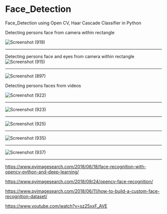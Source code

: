 # Face_Detection
Face_Detection using Open CV, Haar Cascade Classifier in Python  


Detecting persons face from camera within rectangle

![Screenshot (919)](https://user-images.githubusercontent.com/53929423/127288609-02fefdad-8758-4850-a653-92b6b2184202.png)

*******************************************************************************************

Detecting persons face and eyes from camera within rectangle 
![Screenshot (915)](https://user-images.githubusercontent.com/53929423/127288566-13365819-7282-45f5-b057-8f6cfb24f8d0.png)

*******************************************************************************************

![Screenshot (897)](https://user-images.githubusercontent.com/53929423/127288511-8d631bbf-1e60-443a-8fb4-9e63b7d1cfa9.png)


Detecting persons faces from videos 

![Screenshot (922)](https://user-images.githubusercontent.com/53929423/127288896-f96f91f0-dbb2-4a6d-ba26-a270ab5d0b01.png)

*******************************************************************************************

![Screenshot (923)](https://user-images.githubusercontent.com/53929423/127288974-8925d64b-0b4a-459f-a834-4c2592123379.png)

*******************************************************************************************

![Screenshot (925)](https://user-images.githubusercontent.com/53929423/127289029-bc9cd288-4572-4ed6-b994-0fcda23e1183.png)

*******************************************************************************************

![Screenshot (935)](https://user-images.githubusercontent.com/53929423/127289218-26c09eff-4f8e-4144-88c0-4836e9a7b799.png)

*******************************************************************************************

![Screenshot (937)](https://user-images.githubusercontent.com/53929423/127289300-b175f75d-65ec-4bda-930e-c5b4921d998d.png)

*******************************************************************************************

https://www.pyimagesearch.com/2018/06/18/face-recognition-with-opencv-python-and-deep-learning/

https://www.pyimagesearch.com/2018/09/24/opencv-face-recognition/

https://www.pyimagesearch.com/2018/06/11/how-to-build-a-custom-face-recognition-dataset/

https://www.youtube.com/watch?v=sz25xxF_AVE
